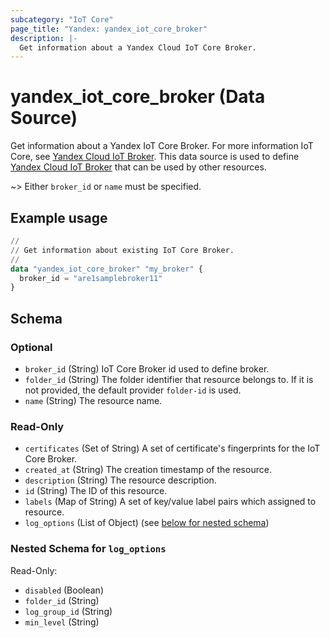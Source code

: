 ```yaml
---
subcategory: "IoT Core"
page_title: "Yandex: yandex_iot_core_broker"
description: |-
  Get information about a Yandex Cloud IoT Core Broker.
---
```


# yandex_iot_core_broker (Data Source)

Get information about a Yandex IoT Core Broker. For more information IoT Core, see [Yandex Cloud IoT Broker](https://yandex.cloud/docs/iot-core/quickstart).
This data source is used to define [Yandex Cloud IoT Broker](https://yandex.cloud/docs/iot-core/quickstart) that can be used by other resources.

~> Either `broker_id` or `name` must be specified.

## Example usage

```terraform
//
// Get information about existing IoT Core Broker.
//
data "yandex_iot_core_broker" "my_broker" {
  broker_id = "are1samplebroker11"
}
```

<!-- schema generated by tfplugindocs -->
## Schema

### Optional

- `broker_id` (String) IoT Core Broker id used to define broker.
- `folder_id` (String) The folder identifier that resource belongs to. If it is not provided, the default provider `folder-id` is used.
- `name` (String) The resource name.

### Read-Only

- `certificates` (Set of String) A set of certificate's fingerprints for the IoT Core Broker.
- `created_at` (String) The creation timestamp of the resource.
- `description` (String) The resource description.
- `id` (String) The ID of this resource.
- `labels` (Map of String) A set of key/value label pairs which assigned to resource.
- `log_options` (List of Object) (see [below for nested schema](#nestedatt--log_options))

<a id="nestedatt--log_options"></a>
### Nested Schema for `log_options`

Read-Only:

- `disabled` (Boolean)
- `folder_id` (String)
- `log_group_id` (String)
- `min_level` (String)
